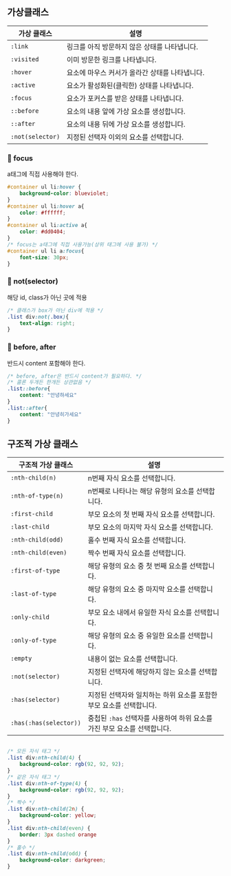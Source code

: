 ## 가상클래스

| 가상 클래스  | 설명                                                         |
| -------------- | ----------------------------------------------------------- |
| `:link`        | 링크를 아직 방문하지 않은 상태를 나타냅니다.                  |
| `:visited`     | 이미 방문한 링크를 나타냅니다.                               |
| `:hover`       | 요소에 마우스 커서가 올라간 상태를 나타냅니다.             |
| `:active`      | 요소가 활성화된(클릭한) 상태를 나타냅니다.                 |
| `:focus`       | 요소가 포커스를 받은 상태를 나타냅니다.                     |
| `::before`     | 요소의 내용 앞에 가상 요소를 생성합니다.                    |
| `::after`      | 요소의 내용 뒤에 가상 요소를 생성합니다.                    |
| `:not(selector)` | 지정된 선택자 이외의 요소를 선택합니다.                   |

### 📌 focus
a태그에 직접 사용해야 한다. 
```css
#container ul li:hover {
    background-color: blueviolet;
}
#container ul li:hover a{
    color: #ffffff;
}
#container ul li:active a{
    color: #dd0404;
}
/* focus는 a태그에 직접 사용가능(상위 태그에 사용 불가) */
#container ul li a:focus{
    font-size: 30px;
}
```

### 📌 not(selector)
해당 id, class가 아닌 곳에 적용
```css
/* 클래스가 box가 아닌 div에 적용 */
.list div:not(.box){
    text-align: right;
}
```

### 📌 before, after
반드시 content 포함해야 한다.
```css
/* before, after은 반드시 content가 필요하다. */
/* 콜론 두개든 한개든 상관없음 */
.list::before{
    content: "안녕하세요"
}
.list::after{
    content: "안녕히가세요"
}
```

## 구조적 가상 클래스

| 구조적 가상 클래스       | 설명                                                                                           |
| ------------------------ | ---------------------------------------------------------------------------------------------- |
| `:nth-child(n)`         | n번째 자식 요소를 선택합니다.                                                                |
| `:nth-of-type(n)`       | n번째로 나타나는 해당 유형의 요소를 선택합니다.                                                |
| `:first-child`          | 부모 요소의 첫 번째 자식 요소를 선택합니다.                                                  |
| `:last-child`           | 부모 요소의 마지막 자식 요소를 선택합니다.                                                  |
| `:nth-child(odd)`       | 홀수 번째 자식 요소를 선택합니다.                                                            |
| `:nth-child(even)`      | 짝수 번째 자식 요소를 선택합니다.                                                            |
| `:first-of-type`        | 해당 유형의 요소 중 첫 번째 요소를 선택합니다.                                                |
| `:last-of-type`         | 해당 유형의 요소 중 마지막 요소를 선택합니다.                                                |
| `:only-child`           | 부모 요소 내에서 유일한 자식 요소를 선택합니다.                                              |
| `:only-of-type`         | 해당 유형의 요소 중 유일한 요소를 선택합니다.                                                |
| `:empty`                | 내용이 없는 요소를 선택합니다.                                                               |
| `:not(selector)`        | 지정된 선택자에 해당하지 않는 요소를 선택합니다.                                             |
| `:has(selector)`         | 지정된 선택자와 일치하는 하위 요소를 포함한 부모 요소를 선택합니다.                         |
| `:has(:has(selector))`  | 중첩된 `:has` 선택자를 사용하여 하위 요소를 가진 부모 요소를 선택합니다.                   |

```css

/* 모든 자식 태그 */
.list div:nth-child(4) {
    background-color: rgb(92, 92, 92);
}
/* 같은 자식 태그 */
.list div:nth-of-type(4) {
    background-color: rgb(92, 92, 92);
}
/* 짝수 */
.list div:nth-child(2n) {
    background-color: yellow;
}
.list div:nth-child(even) {
    border: 3px dashed orange
}
/* 홀수 */
.list div:nth-child(odd) {
    background-color: darkgreen;
}
```
